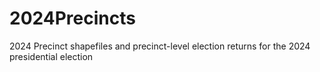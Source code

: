 # 2024Precincts
2024 Precinct shapefiles and precinct-level election returns for the 2024 presidential election
